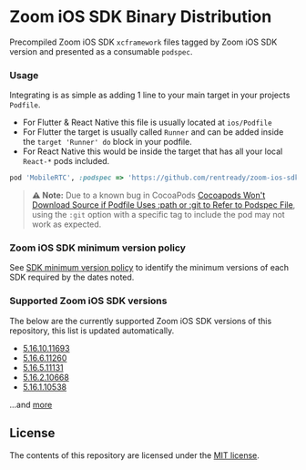 # Zoom iOS SDK Binary Distribution

Precompiled Zoom iOS SDK `xcframework` files tagged by Zoom iOS SDK version and presented as a consumable `podspec`.

### Usage

Integrating is as simple as adding 1 line to your main target in your projects `Podfile`.

- For Flutter & React Native this file is usually located at `ios/Podfile`
- For Flutter the target is usually called `Runner` and can be added inside the `target 'Runner' do` block in your podfile.
- For React Native this would be inside the target that has all your local `React-*` pods included.

```ruby
pod 'MobileRTC', :podspec => 'https://github.com/rentready/zoom-ios-sdk-frameworks/raw/5.16.10.11693/MobileRTC.podspec'
```
> **⚠️ Note:** Due to a known bug in CocoaPods [Cocoapods Won't Download Source if Podfile Uses :path or :git to Refer to Podspec File](https://github.com/CocoaPods/CocoaPods/issues/11867), using the `:git` option with a specific tag to include the pod may not work as expected.

### Zoom iOS SDK minimum version policy

See [SDK minimum version policy](https://developers.zoom.us/docs/video-sdk/minimum-version) to identify the minimum versions of each SDK required by the dates noted.

### Supported Zoom iOS SDK versions

The below are the currently supported Zoom iOS SDK versions of this repository, this list is updated automatically.

<!--NEW_VERSION_PLACEHOLDER-->
- [5.16.10.11693](https://github.com/rentready/zoom-ios-sdk-frameworks/releases/tag/5.16.10.11693)
- [5.16.6.11260](https://github.com/rentready/zoom-ios-sdk-frameworks/releases/tag/5.16.6.11260)
- [5.16.5.11131](https://github.com/rentready/zoom-ios-sdk-frameworks/releases/tag/5.16.5.11131)
- [5.16.2.10668](https://github.com/rentready/zoom-ios-sdk-frameworks/releases/tag/5.16.2.10668)
- [5.16.1.10538](https://github.com/rentready/zoom-ios-sdk-frameworks/releases/tag/5.16.1.10538)

...and [more](https://github.com/rentready/zoom-ios-sdk-frameworks/tags)

## License

The contents of this repository are licensed under the
[MIT license](http://www.opensource.org/licenses/mit-license.php).